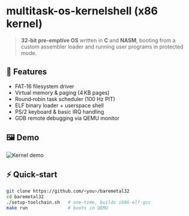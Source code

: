 # multitask-os-kernelshell (x86 kernel)

> **32‑bit pre‑emptive OS** written in **C** and **NASM**, booting from a custom assembler loader and running user programs in protected mode.

## 🚀 Features
- FAT‑16 filesystem driver  
- Virtual memory & paging (4 KB pages)  
- Round‑robin task scheduler (100 Hz PIT)  
- ELF binary loader + userspace shell  
- PS/2 keyboard & basic IRQ handling  
- GDB remote debugging via QEMU monitor  

## 🖼️ Demo
![Kernel demo](docs/demo.gif)

## ⚡ Quick‑start
```bash
git clone https://github.com/<you>/baremetal32
cd baremetal32
./setup-toolchain.sh   # one‑time, builds i686‑elf‑gcc
make run               # boots in QEMU
